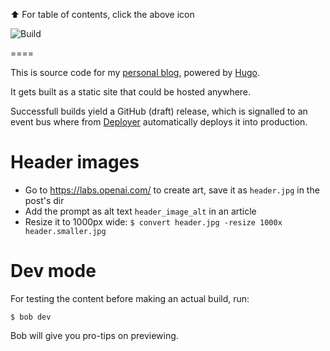⬆️ For table of contents, click the above icon

![Build](https://github.com/joonas-fi/joonas.fi/workflows/Build/badge.svg)


====

This is source code for my [personal blog](https://joonas.fi/), powered by [Hugo](https://gohugo.io/).

It gets built as a static site that could be hosted anywhere.

Successfull builds yield a GitHub (draft) release, which is signalled to an event bus where
from [Deployer](https://github.com/function61/deployer) automatically deploys it into production.


Header images
=============

- Go to https://labs.openai.com/ to create art, save it as `header.jpg` in the post's dir
- Add the prompt as alt text `header_image_alt` in an article
- Resize it to 1000px wide: `$ convert header.jpg -resize 1000x header.smaller.jpg`


Dev mode
========

For testing the content before making an actual build, run:

```
$ bob dev
```

Bob will give you pro-tips on previewing.

